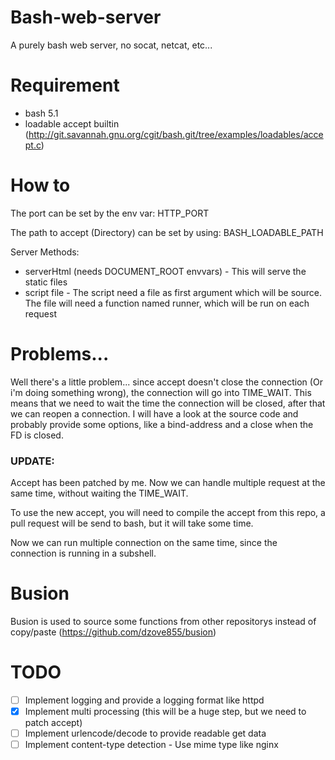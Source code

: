 # Bash-web-server
A purely bash web server, no socat, netcat, etc... 

# Requirement
* bash 5.1
* loadable accept builtin (http://git.savannah.gnu.org/cgit/bash.git/tree/examples/loadables/accept.c)

# How to
The port can be set by the env var: HTTP_PORT

The path to accept (Directory) can be set by using: BASH_LOADABLE_PATH

Server Methods:
* serverHtml (needs DOCUMENT_ROOT envvars) - This will serve the static files
* script file - The script need a file as first argument which will be source. The file will need a function named runner, which will be run on each request

# Problems...
Well there's a little problem... since accept doesn't close the connection (Or i'm doing something wrong), the connection will go into TIME_WAIT.
This means that we need to wait the time the connection will be closed, after that we can reopen a connection. 
I will have a look at the source code and probably provide some options, like a bind-address and a close when the FD is closed.

### UPDATE:
Accept has been patched by me. Now we can handle multiple request at the same time, without waiting the TIME_WAIT. 

To use the new accept, you will need to compile the accept from this repo, a pull request will be send to bash, but it will take some time.

Now we can run multiple connection on the same time, since the connection is running in a subshell.

# Busion
Busion is used to source some functions from other repositorys instead of copy/paste (https://github.com/dzove855/busion)

# TODO
- [ ] Implement logging and provide a logging format like httpd
- [X] Implement multi processing (this will be a huge step, but we need to patch accept)
- [ ] Implement urlencode/decode to provide readable get data
- [ ] Implement content-type detection - Use mime type like nginx
